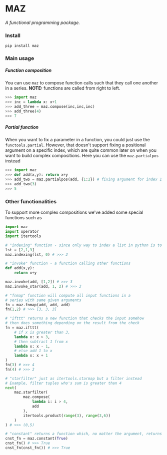 # MAZ
*A functional programming package.*

### Install
```
pip install maz
```

### Main usage
##### Function composition
You can use `maz` to compose function calls such that they call one another in a series. 
**NOTE:** functions are called from right to left.
```python
>>> import maz
>>> inc = lambda x: x+1
>>> add_three = maz.compose(inc,inc,inc)
>>> add_three(4)
>>> 7
```

##### Partial function
When you want to fix a parameter in a function, you could just use the `functools.partial`. However, that doesn't support fixing a positional argument on a specific index, which are quite common later on when you want to build complex compositions. Here you can use the `maz.partialpos` instead
```python
>>> import maz
>>> def add(x,y): return x+y
>>> add_two = maz.partialpos(add, {1:2}) # fixing argument for index 1 to 2 (y=2)
>>> add_two(3)
>>> 5
```

### Other functionalities
To support more complex compositions we've added some special functions such as
```python
import maz
import operator
import itertools

# "indexing" function - since only way to index a list in python is to do lst[x]
lst = [2,1,3]
maz.indexing(lst, 0) # >>> 2

# "invoke" function - a function calling other functions
def add(x,y): 
    return x+y

maz.invoke(add, [1,2]) # >>> 3
maz.invoke_star(add, 1, 2) # >>> 3

# "fnmap" function will compute all input functions in a 
# series with same given arguments 
fn = maz.fnmap(add, add, add)
fn(1,2) # >>> [3, 3, 3]

# "ifttt" returns a new function that checks the input somehow
# then does something depending on the result from the check
fn = maz.ifttt(
    # if x is greater than 3,
    lambda x: x > 3,
    # then subtract 1 from x
    lambda x: x - 1,
    # else add 1 to x
    lambda x: x + 1
)
fn(3) # >>> 4
fn(4) # >>> 3

# "starfilter" just as itertools.starmap but a filter instead
# Example, filter tuples who's sum is greater than 4 
next(
    maz.starfilter(
        maz.compose(
            lambda i: i > 4,
            add
        ), 
        itertools.product(range(3), range(3,6))
    )
) # >>> (0,5)

# "constant" returns a function which, no matter the argument, returns a constant value.
cnst_fn = maz.constant(True)
cnst_fn() # >>> True
cnst_fn(cnst_fn()) # >>> True

```
